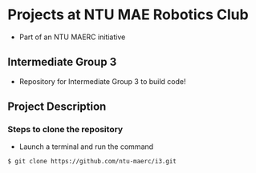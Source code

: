 # Projects at NTU MAE Robotics Club

* Part of an NTU MAERC initiative

## Intermediate Group 3

* Repository for Intermediate Group 3 to build code!

## Project Description



### Steps to clone the repository
* Launch a terminal and run the command  
```
$ git clone https://github.com/ntu-maerc/i3.git 
```



